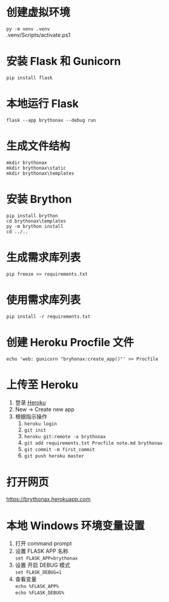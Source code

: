 # 创建虚拟环境
`py -m venv .venv`  
.venv/Scripts/activate.ps1

# 安装 Flask 和 Gunicorn
`pip install flask`
# 本地运行 Flask
`flask --app brythonax --debug run`

# 生成文件结构
`mkdir brythonax`  
`mkdir brythonax\static`  
`mkdir brythonax\templates`  

# 安装 Brython
`pip install brython`  
`cd brythonax\templates`  
`py -m brython install`  
`cd ../..`

# 生成需求库列表
`pip freeze >> requirements.txt`
# 使用需求库列表
`pip install -r requirements.txt`

# 创建 Heroku Procfile 文件
`echo 'web: gunicorn "bryhonax:create_app()"' >> Procfile`

# 上传至 Heroku
1. 登录 [Heroku](https://id.heroku.com/login)
2. New -> Create new app
3. 根据指示操作  
   1. `heroku login`  
   2. `git init`  
   3. `heroku git:remote -a brythonax`  
   4. `git add requirements.txt Procfile note.md brythonax`  
   5. `git commit -m first_commit`  
   6. `git push heroku master`

# 打开网页
https://brythonax.herokuapp.com

# 本地 Windows 环境变量设置
1. 打开 command prompt
2. 设置 FLASK APP 名称  
   `set FLASK_APP=brythonax`
3. 设置 开启 DEBUG 模式  
   `set FLASK_DEBUG=1`
4. 查看变量  
   `echo %FLASK_APP%`  
   `echo %FLASK_DEBUG%`
